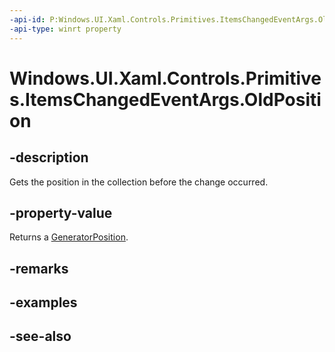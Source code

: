 ```yaml
---
-api-id: P:Windows.UI.Xaml.Controls.Primitives.ItemsChangedEventArgs.OldPosition
-api-type: winrt property
---
```


<!-- Property syntax
public Windows.UI.Xaml.Controls.Primitives.GeneratorPosition OldPosition { get; }
-->

# Windows.UI.Xaml.Controls.Primitives.ItemsChangedEventArgs.OldPosition

## -description
Gets the position in the collection before the change occurred.



## -property-value
Returns a [GeneratorPosition](generatorposition.md).

## -remarks

## -examples

## -see-also
